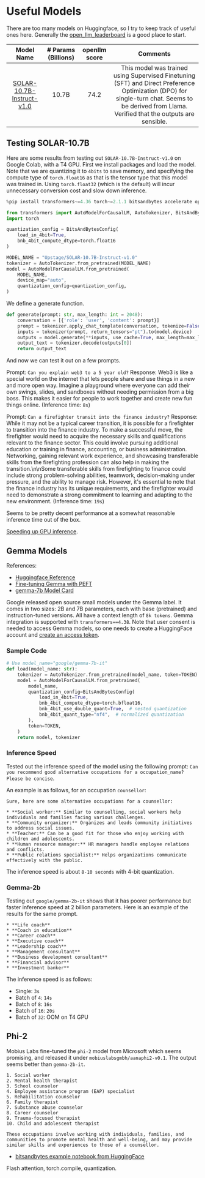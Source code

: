 # Useful Models

There are too many models on Huggingface, so I try to keep track of useful ones here. Generally the [open_llm_leaderboard](https://huggingface.co/spaces/HuggingFaceH4/open_llm_leaderboard) is a good place to start.


| Model Name | # Params (Billions) | openllm score | Comments |
|:----------:|:--------:|:-------------:|:--------:|
| [SOLAR-10.7B-Instruct-v1.0](https://huggingface.co/upstage/SOLAR-10.7B-Instruct-v1.0) | 10.7B | 74.2 | This model was trained using Supervised Finetuning (SFT) and Direct Preference Optimization (DPO) for single-turn chat. Seems to be derived from Llama. Verified that the outputs are sensible. |

## Testing SOLAR-10.7B

Here are some results from testing out `SOLAR-10.7B-Instruct-v1.0` on Google Colab, with a T4 GPU. First we install packages and load the model. Note that we are quantizing it to `4bits` to save memory, and specifying the compute type of `torch.float16` as that is the tensor type that this model was trained in. Using `torch.float32` (which is the default) will incur unnecessary conversion cost and slow down inference.

```python
%pip install transformers~=4.36 torch~=2.1.1 bitsandbytes accelerate optimum

from transformers import AutoModelForCausalLM, AutoTokenizer, BitsAndBytesConfig
import torch

quantization_config = BitsAndBytesConfig(
    load_in_4bit=True,
    bnb_4bit_compute_dtype=torch.float16
)

MODEL_NAME = "Upstage/SOLAR-10.7B-Instruct-v1.0"
tokenizer = AutoTokenizer.from_pretrained(MODEL_NAME)
model = AutoModelForCausalLM.from_pretrained(
    MODEL_NAME,
    device_map="auto",
    quantization_config=quantization_config,
)
```

We define a generate function.

```python
def generate(prompt: str, max_length: int = 2048):  
    conversation = [{'role': 'user', 'content': prompt}] 
    prompt = tokenizer.apply_chat_template(conversation, tokenize=False, add_generation_prompt=True)
    inputs = tokenizer(prompt, return_tensors="pt").to(model.device)
    outputs = model.generate(**inputs, use_cache=True, max_length=max_length)
    output_text = tokenizer.decode(outputs[0])
    return output_text
```

And now we can test it out on a few prompts.

Prompt: `Can you explain web3 to a 5 year old?` Response: Web3 is like a special world on the internet that lets people share and use things in a new and more open way. Imagine a playground where everyone can add their own swings, slides, and sandboxes without needing permission from a big boss. This makes it easier for people to work together and create new fun things online. (Inference time: `8s`)

Prompt: `Can a firefighter transit into the finance industry?` Response: While it may not be a typical career transition, it is possible for a firefighter to transition into the finance industry. To make a successful move, the firefighter would need to acquire the necessary skills and qualifications relevant to the finance sector. This could involve pursuing additional education or training in finance, accounting, or business administration. Networking, gaining relevant work experience, and showcasing transferable skills from the firefighting profession can also help in making the transition.\n\nSome transferable skills from firefighting to finance could include strong problem-solving abilities, teamwork, decision-making under pressure, and the ability to manage risk. However, it's essential to note that the finance industry has its unique requirements, and the firefighter would need to demonstrate a strong commitment to learning and adapting to the new environment. (Inference time: `19s`)

Seems to be pretty decent performance at a somewhat reasonable inference time out of the box.

[Speeding up GPU inference](https://huggingface.co/docs/transformers/perf_infer_gpu_one).

## Gemma Models

References:
- [Huggingface Reference](https://huggingface.co/blog/gemma)
- [Fine-tuning Gemma with PEFT](https://huggingface.co/blog/gemma-peft)
- [gemma-7b Model Card](https://huggingface.co/google/gemma-7b)

Google released open source small models under the Gemma label. It comes in two sizes: 2B and 7B parameters, each with base (pretrained) and instruction-tuned versions. All have a context length of `8k tokens`. Gemma integration is supported with `transformers==4.38`. Note that user consent is needed to access Gemma models, so one needs to create a HuggingFace account and [create an access token](https://huggingface.co/docs/hub/security-tokens).

### Sample Code

```python
# Use model_name="google/gemma-7b-it"
def load(model_name: str):
    tokenizer = AutoTokenizer.from_pretrained(model_name, token=TOKEN)
    model = AutoModelForCausalLM.from_pretrained(
        model_name,
        quantization_config=BitsAndBytesConfig(
            load_in_4bit=True,
            bnb_4bit_compute_dtype=torch.bfloat16,
            bnb_4bit_use_double_quant=True,  # nested quantization
            bnb_4bit_quant_type="nf4",  # normalized quantization
        ),
        token=TOKEN,
    )
    return model, tokenizer
```

### Inference Speed

Tested out the inference speed of the model using the following prompt: `Can you recommend good alternative occupations for a occupation_name? Please be concise`. 

An example is as follows, for an occupation `counsellor`:

```
Sure, here are some alternative occupations for a counsellor:

* **Social worker:** Similar to counselling, social workers help individuals and families facing various challenges.
* **Community organizer:** Organizes and leads community initiatives to address social issues.
* **Teacher:** Can be a good fit for those who enjoy working with children and adolescents.
* **Human resource manager:** HR managers handle employee relations and conflicts.
* **Public relations specialist:** Helps organizations communicate effectively with the public.
```

The inference speed is about `8-10 seconds` with 4-bit quantization.

### Gemma-2b

Testing out `google/gemma-2b-it` shows that it has poorer performance but faster inference speed at 2 billion parameters. Here is an example of the results for the same prompt.

```
* **Life coach**
* **Coach in education**
* **Career coach**
* **Executive coach**
* **Leadership coach**
* **Management consultant**
* **Business development consultant**
* **Financial advisor**
* **Investment banker**
```

The inference speed is as follows:
- Single: `3s`
- Batch of `4`: `14s`
- Batch of `8`: `16s`
- Batch of `16`: `20s`
- Batch of `32`: OOM on T4 GPU

## Phi-2

Mobius Labs fine-tuned the `phi-2` model from Microsoft which seems promising, and released it under `mobiuslabsgmbh/aanaphi2-v0.1`. The output seems better than `gemma-2b-it`.

```
1. Social worker
2. Mental health therapist
3. School counselor
4. Employee assistance program (EAP) specialist
5. Rehabilitation counselor
6. Family therapist
7. Substance abuse counselor
8. Career counselor
9. Trauma-focused therapist
10. Child and adolescent therapist

These occupations involve working with individuals, families, and communities to promote mental health and well-being, and may provide similar skills and experiences to those of a counsellor.
```

- [bitsandbytes example notebook from HuggingFace](https://colab.research.google.com/drive/1ge2F1QSK8Q7h0hn3YKuBCOAS0bK8E0wf#scrollTo=VPD7QS_DR-mw)

Flash attention, torch.compile, quantization.



